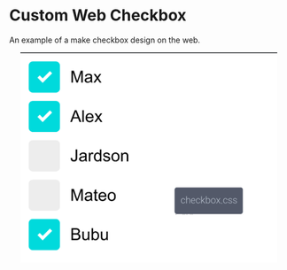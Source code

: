 # Custom Web Checkbox
An example of a make checkbox design on the web.

<center>
<img width="92%" src="https://raw.githubusercontent.com/BaseMax/CustomWebCheckbox/master/preview.png">
</center>
